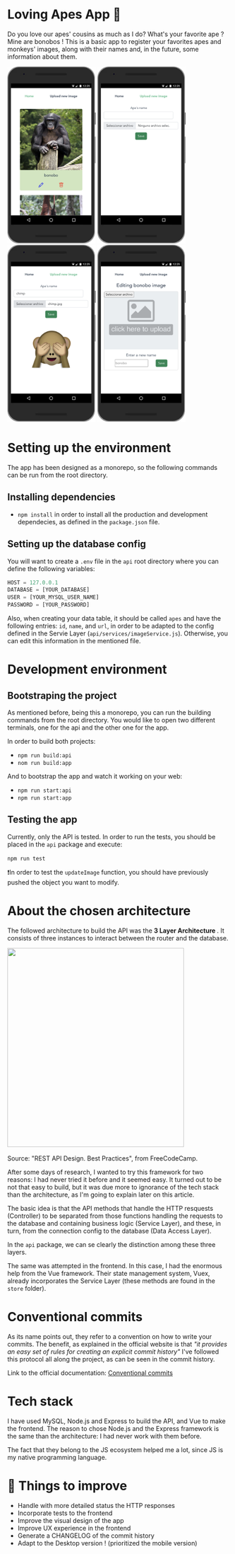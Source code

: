 # Loving Apes App 🙉

Do you love our apes' cousins as much as I do? What's your favorite ape ? Mine are bonobos !
This is a basic app to register your favorites apes and monkeys' images, along with their names and, in the future, some information about them.

<div float="left">
<img src="./assets/home_view.png" data-canonical-src="https://gyazo.com/eb5c5741b6a9a16c692170a41a49c858.png" width="200" height="400" />
<img src="./assets/create_view.png" data-canonical-src="https://gyazo.com/eb5c5741b6a9a16c692170a41a49c858.png" width="200" height="400" />
<img src="./assets/create_uploaded_view.png" data-canonical-src="https://gyazo.com/eb5c5741b6a9a16c692170a41a49c858.png" width="200" height="400" />
<img src="./assets/edit_view.png" data-canonical-src="https://gyazo.com/eb5c5741b6a9a16c692170a41a49c858.png" width="200" height="400" />
</div>

# Setting up the environment

The app has been designed as a monorepo, so the following commands can be run from the root directory.

## Installing dependencies

* `npm install` in order to install all the production and development dependecies, as defined in the `package.json` file.

## Setting up the database config

You will want to create a `.env` file in the `api` root directory where you can define the following variables:

```javascript
HOST = 127.0.0.1
DATABASE = [YOUR_DATABASE]
USER = [YOUR_MYSQL_USER_NAME]
PASSWORD = [YOUR_PASSWORD]
```

Also, when creating your data table, it should be called `apes` and have the following entries: `id`, `name`, and `url`, in order to be adapted to the config defined in the Servie Layer (`api/services/imageService.js`). Otherwise, you can edit this information in the mentioned file.

# Development environment

## Bootstraping the project

As mentioned before, being this a monorepo, you can run the building commands from the root directory. You would like to open two different terminals, one for the api and the other one for the app.

In order to build both projects:

* `npm run build:api` 
* `nom run build:app`

And to bootstrap the app and watch it working on your web:

* `npm run start:api`
* `npm run start:app`

## Testing the app

Currently, only the API is tested. In order to run the tests, you should be placed in the `api` package and execute:

`npm run test`

❗️In order to test the `updateImage` function, you should have previously pushed the object you want to modify.

# About the chosen architecture

The followed architecture to build the API was the <strong> 3 Layer Architecture </strong>. It consists of three instances to interact between the router and the database.

<img src="https://www.freecodecamp.org/news/content/images/2022/04/Bildschirmfoto-2022-04-25-um-14.33.24-1.png" width="400" height="450" />

Source: "REST API Design. Best Practices", from FreeCodeCamp.


After some days of research, I wanted to try this framework for two reasons: I had never tried it before and it seemed easy. It turned out to be not that easy to build, but it was due more to ignorance of the tech stack than the architecture, as I'm going to explain later on this article.

The basic idea is that the API methods that handle the HTTP resquests (Controller) to be separated from those functions handling the requests to the database and containing business logic (Service Layer), and these, in turn, from the connection config to the database (Data Access Layer).

In the `api` package, we can se clearly the distinction among these three layers.

The same was attempted in the frontend. In this case, I had the enormous help from the Vue framework. Their state management system, Vuex, already incorporates the Service Layer (these methods are found in the `store` folder).

# Conventional commits

As its name points out, they refer to a convention on how to write your commits. The benefit, as explained in the official website is that <em> "it provides an easy set of rules for creating an explicit commit history"</em> 
I've followed this protocol all along the project, as can be seen in the commit history.

Link to the official documentation: [Conventional commits](https://www.conventionalcommits.org/en/v1.0.0/)

# Tech stack

I have used MySQL, Node.js and Express to build the API, and Vue to make the frontend. The reason to chose Node.js and the Express framework is the same than the architecture: I had never work with them before. 

The fact that they belong to the JS ecosystem helped me a lot, since JS is my native programming language.

# 🚀 Things to improve
* Handle with more detailed status the HTTP responses
* Incorporate tests to the frontend
* Improve the visual design of the app
* Improve UX experience in the frontend
* Generate a CHANGELOG of the commit history
* Adapt to the Desktop version ! (prioritized the mobile version)
